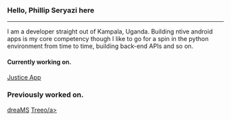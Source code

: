 ### Hello, Phillip Seryazi here
---
I am a developer straight out of Kampala, Uganda. Building ntive android apps is my core competency though I like to go for a spin in the python environment from time to time, building back-end APIs and so on.

#### Currently working on.
<a href="https://github.com/phillipseryazi/JusticeApp">Justice App</a>

### Previously worked on.
<a href="https://healios.io/dreams/">dreaMS</a>
<a href="https://play.google.com/store/apps/details?id=org.treeo.treeo">Treeo/a>

